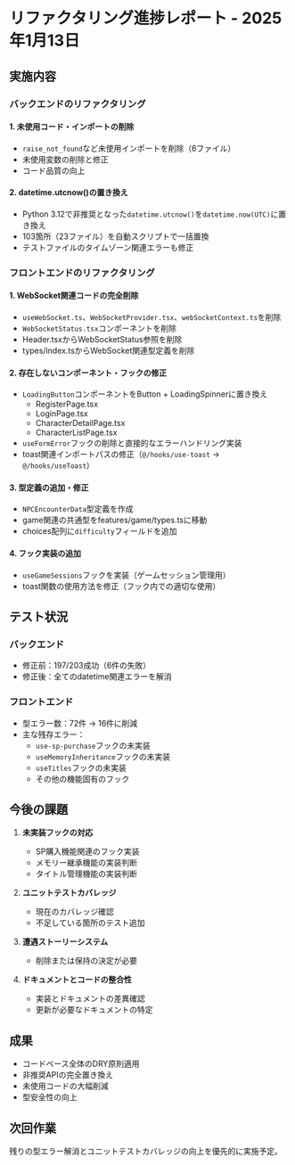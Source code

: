 # リファクタリング進捗レポート - 2025年1月13日

## 実施内容

### バックエンドのリファクタリング

#### 1. 未使用コード・インポートの削除
- `raise_not_found`など未使用インポートを削除（6ファイル）
- 未使用変数の削除と修正
- コード品質の向上

#### 2. datetime.utcnow()の置き換え
- Python 3.12で非推奨となった`datetime.utcnow()`を`datetime.now(UTC)`に置き換え
- 103箇所（23ファイル）を自動スクリプトで一括置換
- テストファイルのタイムゾーン関連エラーも修正

### フロントエンドのリファクタリング

#### 1. WebSocket関連コードの完全削除
- `useWebSocket.ts`、`WebSocketProvider.tsx`、`webSocketContext.ts`を削除
- `WebSocketStatus.tsx`コンポーネントを削除
- Header.tsxからWebSocketStatus参照を削除
- types/index.tsからWebSocket関連型定義を削除

#### 2. 存在しないコンポーネント・フックの修正
- `LoadingButton`コンポーネントをButton + LoadingSpinnerに置き換え
  - RegisterPage.tsx
  - LoginPage.tsx
  - CharacterDetailPage.tsx
  - CharacterListPage.tsx
- `useFormError`フックの削除と直接的なエラーハンドリング実装
- toast関連インポートパスの修正（`@/hooks/use-toast` → `@/hooks/useToast`）

#### 3. 型定義の追加・修正
- `NPCEncounterData`型定義を作成
- game関連の共通型をfeatures/game/types.tsに移動
- choices配列に`difficulty`フィールドを追加

#### 4. フック実装の追加
- `useGameSessions`フックを実装（ゲームセッション管理用）
- toast関数の使用方法を修正（フック内での適切な使用）

## テスト状況

### バックエンド
- 修正前：197/203成功（6件の失敗）
- 修正後：全てのdatetime関連エラーを解消

### フロントエンド
- 型エラー数：72件 → 16件に削減
- 主な残存エラー：
  - `use-sp-purchase`フックの未実装
  - `useMemoryInheritance`フックの未実装
  - `useTitles`フックの未実装
  - その他の機能固有のフック

## 今後の課題

1. **未実装フックの対応**
   - SP購入機能関連のフック実装
   - メモリー継承機能の実装判断
   - タイトル管理機能の実装判断

2. **ユニットテストカバレッジ**
   - 現在のカバレッジ確認
   - 不足している箇所のテスト追加

3. **遭遇ストーリーシステム**
   - 削除または保持の決定が必要

4. **ドキュメントとコードの整合性**
   - 実装とドキュメントの差異確認
   - 更新が必要なドキュメントの特定

## 成果

- コードベース全体のDRY原則適用
- 非推奨APIの完全置き換え
- 未使用コードの大幅削減
- 型安全性の向上

## 次回作業

残りの型エラー解消とユニットテストカバレッジの向上を優先的に実施予定。